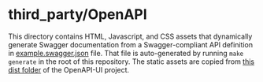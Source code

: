 # third_party/OpenAPI

This directory contains HTML, Javascript, and CSS assets that dynamically generate Swagger documentation from a Swagger-compliant API definition in [example.swagger.json](OpenAPI/example.swagger.json) file. That file is auto-generated by running `make generate` in the root of this repository. The static assets are copied from [this dist folder](https://github.com/swagger-api/swagger-ui/tree/master/dist) of the OpenAPI-UI project.
